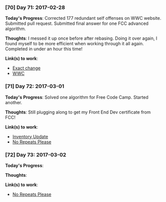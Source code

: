 ### [70] Day 71: 2017-02-28

**Today's Progress**: Corrected 177 redundant self offenses on WWC website. Submitted pull request. Submitted final answer for one FCC advanced algorithm.

**Thoughts**: I messed it up once before after rebasing. Doing it over again, I found myself to be more efficient when working through it all again. Completed in under an hour this time!

**Link(s) to work**:
- [Exact change](https://github.com/digilou/freecodecamp/blob/master/advanced-algorithms/exact-change.js)
- [WWC](https://womenwhocode.com)

### [71] Day 72: 2017-03-01

**Today's Progress**: Solved one algorithm for Free Code Camp. Started another.

**Thoughts**: Still plugging along to get my Front End Dev certificate from FCC!

**Link(s) to work**:
- [Inventory Update](https://github.com/digilou/freecodecamp/blob/master/advanced-algorithms/inventory-update.js)
- [No Repeats Please](https://github.com/digilou/freecodecamp/blob/master/advanced-algorithms/no-repeats-please.js)

### [72] Day 73: 2017-03-02

**Today's Progress**: 

**Thoughts**: 

**Link(s) to work**:
- [No Repeats Please](https://github.com/digilou/freecodecamp/blob/master/advanced-algorithms/no-repeats-please.js)
